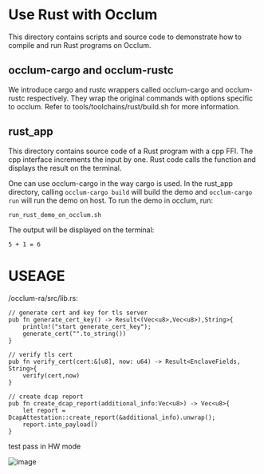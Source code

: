 # Use Rust with Occlum

This directory contains scripts and source code to demonstrate how to
compile and run Rust programs on Occlum.

## occlum-cargo and occlum-rustc

We introduce cargo and rustc wrappers called occlum-cargo and occlum-rustc
respectively. They wrap the original commands with options specific to occlum.
Refer to tools/toolchains/rust/build.sh for more information.

## rust\_app

This directory contains source code of a Rust program with a cpp FFI. The cpp
interface increments the input by one. Rust code calls the function and
displays the result on the terminal.

One can use occlum-cargo in the way cargo is used. In the rust\_app directory,
calling ```occlum-cargo build``` will build the demo and ```occlum-cargo run```
will run the demo on host. To run the demo in occlum, run:
```
run_rust_demo_on_occlum.sh
```
The output will be displayed on the terminal:
```
5 + 1 = 6
```

# USEAGE



/occlum-ra/src/lib.rs:

```
// generate cert and key for tls server
pub fn generate_cert_key() -> Result<(Vec<u8>,Vec<u8>),String>{
    println!("start generate_cert_key");
    generate_cert("".to_string())
}

// verify tls cert
pub fn verify_cert(cert:&[u8], now: u64) -> Result<EnclaveFields, String>{
    verify(cert,now)
}

// create dcap report
pub fn create_dcap_report(additional_info:Vec<u8>) -> Vec<u8>{
    let report = DcapAttestation::create_report(&additional_info).unwrap();
    report.into_payload()
}
```


test pass in HW mode

![image](https://user-images.githubusercontent.com/29329767/216571968-1ddafbe4-bcdc-4ac2-b651-5fb65f846522.png)
